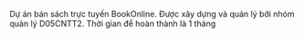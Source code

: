 Dự án bán sách trực tuyến BookOnline. Được xây dựng và quản lý bởi nhóm quản lý D05CNTT2. Thời gian để hoàn thành là 1 tháng